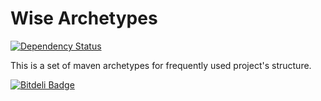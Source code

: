 Wise Archetypes
===============

[![Dependency Status](https://www.versioneye.com/user/projects/5406f067c4c1871a37000081/badge.svg?style=flat)](https://www.versioneye.com/user/projects/5406f067c4c1871a37000081)

This is a set of maven archetypes for frequently used project's structure.


[![Bitdeli Badge](https://d2weczhvl823v0.cloudfront.net/tmarwen/wise-archetypes/trend.png)](https://bitdeli.com/free "Bitdeli Badge")

